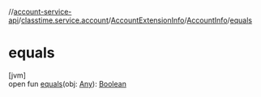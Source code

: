 //[account-service-api](../../../../index.md)/[classtime.service.account](../../index.md)/[AccountExtensionInfo](../index.md)/[AccountInfo](index.md)/[equals](equals.md)

# equals

[jvm]\
open fun [equals](equals.md)(obj: [Any](https://kotlinlang.org/api/latest/jvm/stdlib/kotlin/-any/index.html)): [Boolean](https://kotlinlang.org/api/latest/jvm/stdlib/kotlin/-boolean/index.html)
